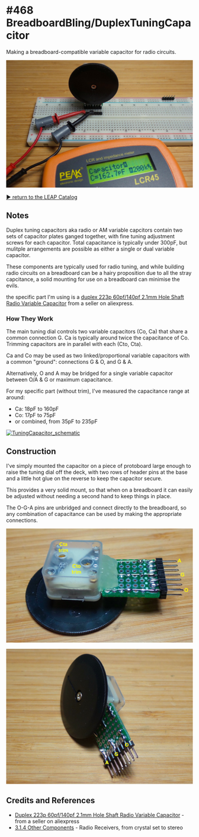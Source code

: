 # #468 BreadboardBling/DuplexTuningCapacitor

Making a breadboard-compatible variable capacitor for radio circuits.

![Build](./assets/DuplexTuningCapacitor_build.jpg?raw=true)

[:arrow_forward: return to the LEAP Catalog](https://leap.tardate.com)

## Notes

Duplex tuning capacitors aka radio or AM variable capcitors contain two sets of capacitor plates ganged together, with fine tuning adjustment screws for each capacitor.
Total capacitance is typically under 300pF, but mulitple arrangements are possible as either a single or dual variable capacitor.

These components are typically used for radio tuning, and while building radio circuits on a breadboard can be a hairy proposition
due to all the stray capcitance, a solid mounting for use on a breadboard can minimise the evils.

the specific part I'm using is a [duplex 223p 60pf/140pf 2.1mm Hole Shaft Radio Variable Capacitor](https://www.aliexpress.com/item/5-Sets-Duplex-223p-60pf-140pf-2-1mm-Hole-Shaft-Radio-Variable-Capacitor-Knob-Screw-s484/32578566833.html) from a seller on aliexpress.

### How They Work

The main tuning dial controls two variable capacitors (Co, Ca) that share a common connection G.
Ca is typically around twice the capacitance of Co.
Trimming capacitors are in parallel with each (Cto, Cta).

Ca and Co may be used as two linked/proportional variable capacitors with a common "ground": connections G & O, and G & A.

Alternatively, O and A may be bridged for a single variable capacitor between O/A & G or maximum capacitance.

For my specific part (without trim), I've measured the capacitance range at around:

* Ca: 18pF to 160pF
* Co: 17pF to 75pF
* or combined, from 35pF to 235pF

[![TuningCapacitor_schematic](./assets/TuningCapacitor_schematic.jpg?raw=true)](https://www.mikroe.com/ebooks/radio-receivers-from-crystal-set-to-stereo/other-components)

## Construction

I've simply mounted the capacitor on a piece of protoboard large enough to raise the tuning dial off the deck,
with two rows of header pins at the base and a little hot glue on the reverse to keep the capacitor secure.

This provides a very solid mount, so that when on a breadboard it can easily be adjusted without needing a second hand to keep things in place.

The O-G-A pins are unbridged and connect directly to the breadboard, so any combination of capacitance can be used by making the appropriate connections.

![DuplexTuningCapacitor_rear](./assets/DuplexTuningCapacitor_rear.jpg?raw=true)

![DuplexTuningCapacitor_side](./assets/DuplexTuningCapacitor_side.jpg?raw=true)

## Credits and References

* [Duplex 223p 60pf/140pf 2.1mm Hole Shaft Radio Variable Capacitor](https://www.aliexpress.com/item/5-Sets-Duplex-223p-60pf-140pf-2-1mm-Hole-Shaft-Radio-Variable-Capacitor-Knob-Screw-s484/32578566833.html) - from a seller on aliexpress
* [3.1.4 Other Components](https://www.mikroe.com/ebooks/radio-receivers-from-crystal-set-to-stereo/other-components) - Radio Receivers, from crystal set to stereo
